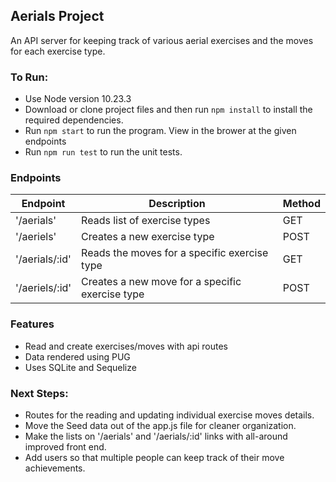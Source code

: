 ## Aerials Project
An API server for keeping track of various aerial exercises and the moves for each exercise type. 

### To Run: 
- Use Node version 10.23.3
- Download or clone project files and then run `npm install` to install the required dependencies. 
- Run `npm start` to run the program. View in the brower at the given endpoints
- Run `npm run test` to run the unit tests.

### Endpoints
| Endpoint               | Description                                        | Method |
| ---------------------- | -------------------------------------------------- | ------ |
| '/aerials'             | Reads list of exercise types                       | GET    |
| '/aeriels'             | Creates a new exercise type                        | POST   |
| '/aerials/:id'         | Reads the moves for a specific exercise type       | GET    |
| '/aeriels/:id'         | Creates a new move for a specific exercise type    | POST   |

### Features
- Read and create exercises/moves with api routes
- Data rendered using PUG 
- Uses SQLite and Sequelize

### Next Steps: 
- Routes for the reading and updating individual exercise moves details.
- Move the Seed data out of the app.js file for cleaner organization. 
- Make the lists on '/aerials' and '/aerials/:id' links with all-around improved front end. 
- Add users so that multiple people can keep track of their move achievements. 


